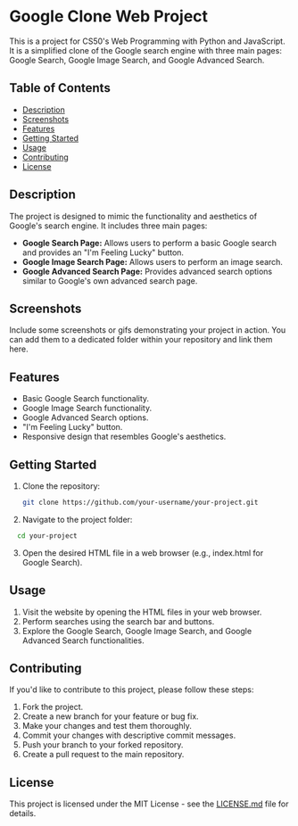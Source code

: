# Google Clone Web Project

This is a project for CS50's Web Programming with Python and JavaScript. It is a simplified clone of the Google search engine with three main pages: Google Search, Google Image Search, and Google Advanced Search.

## Table of Contents

- [Description](#description)
- [Screenshots](#screenshots)
- [Features](#features)
- [Getting Started](#getting-started)
- [Usage](#usage)
- [Contributing](#contributing)
- [License](#license)

## Description

The project is designed to mimic the functionality and aesthetics of Google's search engine. It includes three main pages:

- **Google Search Page:** Allows users to perform a basic Google search and provides an "I'm Feeling Lucky" button.
- **Google Image Search Page:** Allows users to perform an image search.
- **Google Advanced Search Page:** Provides advanced search options similar to Google's own advanced search page.

## Screenshots

Include some screenshots or gifs demonstrating your project in action. You can add them to a dedicated folder within your repository and link them here.

## Features

- Basic Google Search functionality.
- Google Image Search functionality.
- Google Advanced Search options.
- "I'm Feeling Lucky" button.
- Responsive design that resembles Google's aesthetics.

## Getting Started

1. Clone the repository:

   ```bash
   git clone https://github.com/your-username/your-project.git

2. Navigate to the project folder:
  ```bash
    cd your-project
```

3. Open the desired HTML file in a web browser (e.g., index.html for Google Search).


## Usage

1. Visit the website by opening the HTML files in your web browser.
2. Perform searches using the search bar and buttons.
3. Explore the Google Search, Google Image Search, and Google Advanced Search functionalities.

## Contributing

If you'd like to contribute to this project, please follow these steps:

1. Fork the project.
2. Create a new branch for your feature or bug fix.
3. Make your changes and test them thoroughly.
4. Commit your changes with descriptive commit messages.
5. Push your branch to your forked repository.
6. Create a pull request to the main repository.

## License

This project is licensed under the MIT License - see the [LICENSE.md](LICENSE.md) file for details.

